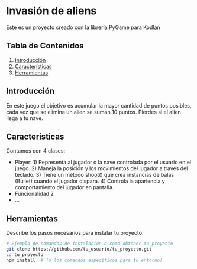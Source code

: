 # Invasión de aliens

Este es un proyecto creado con la librería PyGame para Kodlan

## Tabla de Contenidos

1. [Introducción](#introducción)
2. [Características](#características)
3. [Herramientas](#herramientas)

## Introducción

En este juego el objetivo es acumular la mayor cantidad de puntos posibles, cada vez que se elimina un alien se suman 10 puntos. Pierdes si el alien llega a tu nave.

## Características

Contamos con 4 clases:
- Player:
        1) Representa al jugador o la nave controlada por el usuario en el juego.
        2) Maneja la posición y los movimientos del jugador a través del teclado.
        3) Tiene un método shoot() que crea instancias de balas (Bullet) cuando el jugador dispara.
        4) Controla la apariencia y comportamiento del jugador en pantalla.
- Funcionalidad 2
- ...

## Herramientas

Describe los pasos necesarios para instalar tu proyecto.

```bash
# Ejemplo de comandos de instalación o cómo obtener tu proyecto
git clone https://github.com/tu_usuario/tu_proyecto.git
cd tu_proyecto
npm install  # (o los comandos específicos para tu entorno)
